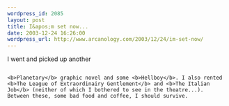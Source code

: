 ```yaml
--- 
wordpress_id: 2085
layout: post
title: I&apos;m set now...
date: 2003-12-24 16:26:00
wordpress_url: http://www.arcanology.com/2003/12/24/im-set-now/
---
```

I went and picked up another 
                                                                                                                                                                                                                                                                                                                                                      
                                                                                                                                                                                                                                                                                                                                                      <b>Planetary</b> graphic novel and some <b>Hellboy</b>. I also rented <b>The League of Extraordinairy Gentlement</b> and <b>The Italian Job</b> (neither of which I bothered to see in the theatre...). Between these, some bad food and coffee, I should survive.